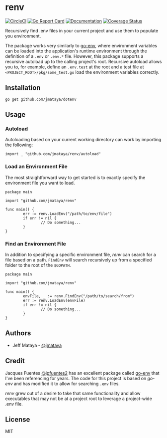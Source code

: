# renv

[![CircleCI](https://img.shields.io/circleci/project/github/jmataya/renv.svg)](https://circle.com/gh/jmataya/renv)
[![Go Report Card](https://goreportcard.com/badge/github.com/jmataya/renv)](https://goreportcard.com/report/github.com/jmataya/renv)
[![Documentation](https://godoc.org/github.com/jmataya/renv?status.svg)](http://godoc.org/github.com/jmataya/renv)
[![Coverage Status](https://coveralls.io/repos/github/jmataya/renv/badge.svg?branch=master)](https://coveralls.io/github/jmataya/renv?branch=master)

Recursively find .env files in your current project and use them to populate
you environment.

The package works very similarly to [go-env](https://github.com/jpfuentes2/go-env),
where environment variables can be loaded into the application's runtime
environment through the definition of a `.env` or `.env.*` file. However, this
package supports a recursive autoload up to the calling project's root.
Recursive autoload allows you to, for example, define an `.env.test` at the
root and a test file at `<PROJECT_ROOT>/pkg/some_test.go` load the environment
variables correctly.

## Installation

`go get github.com/jmataya/dotenv`

## Usage

### Autoload

Autoloading based on your current working directory can work by importing the
following:

```golang
import _ "github.com/jmataya/renv/autoload"
```

### Load an Environment File

The most straightforward way to get started is to exactly specify the
environment file you want to load.

```golang
package main

import "github.com/jmataya/renv"

func main() {
        err := renv.LoadEnv("/path/to/env/file")
        if err != nil {
                // Do something...
        }
}
```

### Find an Environment File

In addition to specifying a specific environment file, _renv_ can search for a
file based on a path. `FindEnv` will search recursively up from a specified
folder to the root of the `$GOPATH`.

```golang
package main

import "github.com/jmataya/renv"

func main() {
        envFile, _ := renv.FindEnv("/path/to/search/from")
        err := renv.LoadEnv(envFile)
        if err != nil {
                // Do something...
        }
}
```

## Authors

* Jeff Mataya - [@jmataya](https://github.com/jmataya)

## Credit

Jacques Fuentes [@jpfuentes2](https://github.com/jpfuentes2) has an excellent
package called [go-env](https://github.com/jpfuentes2/go-env) that I've been
referencing for years. The code for this project is based on _go-env_ and has
modified it to allow for searching `.env` files.

_renv_ grew out of a desire to take that same functionality and allow
executables that may not be at a project root to leverage a project-wide .env
file.

## License

MIT
